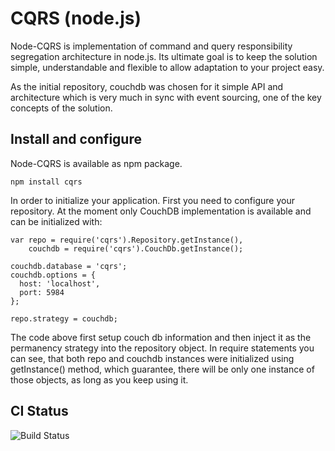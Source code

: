 # CQRS (node.js)

Node-CQRS is implementation of command and query responsibility segregation architecture
in node.js. Its ultimate goal is to keep the solution simple, understandable and
flexible to allow adaptation to your project easy.

As the initial repository, couchdb was chosen for it simple API and architecture which
is very much in sync with event sourcing, one of the key concepts of the solution.

## Install and configure

Node-CQRS is available as npm package.

    npm install cqrs

In order to initialize your application. First you need to configure your repository.
At the moment only CouchDB implementation is available and can be initialized with:

    var repo = require('cqrs').Repository.getInstance(),
        couchdb = require('cqrs').CouchDb.getInstance();

    couchdb.database = 'cqrs';
    couchdb.options = {
      host: 'localhost',
      port: 5984
    };

    repo.strategy = couchdb;

The code above first setup couch db information and then inject it as the permanency
strategy into the repository object. In require statements you can see, that both
repo and couchdb instances were initialized using getInstance() method, which 
guarantee, there will be only one instance of those objects, as long as you keep
using it.

## CI Status

![Build Status](https://secure.travis-ci.org/petrjanda/node-cqrs.png?branch=master)
